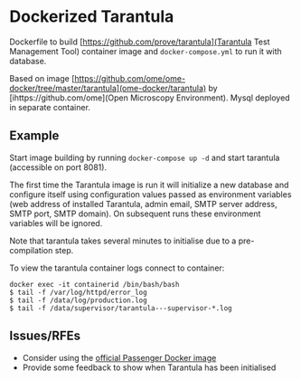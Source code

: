 Dockerized Tarantula
======================

Dockerfile to build [https://github.com/prove/tarantula](Tarantula Test Management Tool) container image and `docker-compose.yml` to run it with database.

Based on image [https://github.com/ome/ome-docker/tree/master/tarantula](ome-docker/tarantula) by [ihttps://github.com/ome](Open Microscopy Environment). Mysql deployed in separate container.

Example
-------

Start image building by running `docker-compose up -d` and start tarantula (accessible on port 8081).

The first time the Tarantula image is run it will initialize a new database and configure itself using configuration values passed as environment variables (web address of installed Tarantula, admin email, SMTP server address, SMTP port, SMTP domain). On subsequent runs these environment variables will be ignored.

Note that tarantula takes several minutes to initialise due to a pre-compilation step.

To view the tarantula container logs connect to container: 

    docker exec -it containerid /bin/bash/bash
    $ tail -f /var/log/httpd/error_log
    $ tail -f /data/log/production.log
    $ tail -f /data/supervisor/tarantula---supervisor-*.log

Issues/RFEs
-----------

- Consider using the [official Passenger Docker image](https://github.com/phusion/passenger-docker)
- Provide some feedback to show when Tarantula has been initialised

